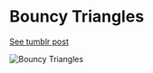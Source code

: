 # Bouncy Triangles

[See tumblr post](http://gobslog.tumblr.com/post/162600643981/bouncy-triangle-source-code)

![Bouncy Triangles](http://68.media.tumblr.com/c91e6b7c20a003d39ccc372a40c4333e/tumblr_osl0b6Xcll1qenceeo1_500.gif)
